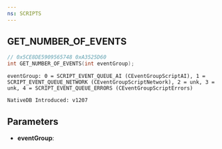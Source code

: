 ```yaml
---
ns: SCRIPTS
---
```

## GET_NUMBER_OF_EVENTS

```c
// 0x5CE8DE5909565748 0xA3525D60
int GET_NUMBER_OF_EVENTS(int eventGroup);
```

```
eventGroup: 0 = SCRIPT_EVENT_QUEUE_AI (CEventGroupScriptAI), 1 = SCRIPT_EVENT_QUEUE_NETWORK (CEventGroupScriptNetwork), 2 = unk, 3 = unk, 4 = SCRIPT_EVENT_QUEUE_ERRORS (CEventGroupScriptErrors)

NativeDB Introduced: v1207
```

## Parameters
* **eventGroup**:

